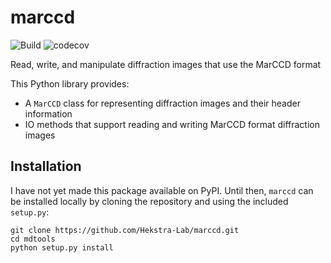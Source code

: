 # marccd  
![Build](https://github.com/Hekstra-Lab/marccd/workflows/Build/badge.svg)
![codecov](https://codecov.io/gh/Hekstra-Lab/marccd/branch/master/graph/badge.svg)  

Read, write, and manipulate diffraction images that use the MarCCD format

This Python library provides:
- A `MarCCD` class for representing diffraction images and their header information
- IO methods that support reading and writing MarCCD format diffraction images

## Installation

I have not yet made this package available on PyPI. Until then, `marccd` can be
installed locally by cloning the repository and using the included `setup.py`:

```
git clone https://github.com/Hekstra-Lab/marccd.git
cd mdtools
python setup.py install
```
